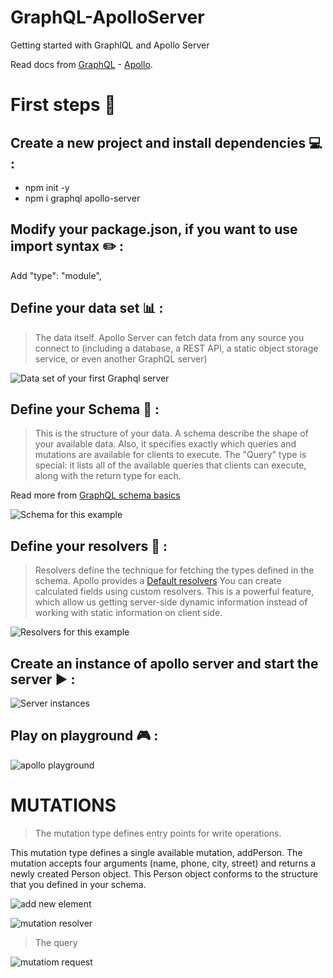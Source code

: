 # GraphQL-ApolloServer

Getting started with GraphlQL and Apollo Server

Read docs from [GraphQL](https://graphql.org/) - [Apollo](https://www.apollographql.com/docs/).

# First steps :rocket:

## Create a new project and install dependencies :computer: :

- npm init -y
- npm i graphql apollo-server

## Modify your package.json, if you want to use import syntax :pencil2: :

Add "type": "module",

## Define your data set :bar_chart: :

> The data itself. Apollo Server can fetch data from any source you connect to (including a database, a REST API, a static object storage service, or even another GraphQL server)

![Data set of your first Graphql server](https://res.cloudinary.com/dvqlenul5/image/upload/v1662804664/Data_set_epji1m.png)

## Define your Schema :triangular_ruler: :

> This is the structure of your data. A schema describe the shape of your available data. Also, it specifies exactly which queries and mutations are available for clients to execute. The "Query" type is special: it lists all of the available queries that clients can execute, along with the return type for each.

Read more from [GraphQL schema basics](https://www.apollographql.com/docs/apollo-server/schema/schema/)

![Schema for this example](https://res.cloudinary.com/dvqlenul5/image/upload/v1662816369/Schema_syrl5e.png)

## Define your resolvers :wrench: :

> Resolvers define the technique for fetching the types defined in the schema.
> Apollo provides a [Default resolvers](https://www.apollographql.com/docs/apollo-server/data/resolvers#default-resolvers)
> You can create calculated fields using custom resolvers. This is a powerful feature, which allow us getting server-side dynamic information instead of working with static information on client side.

![Resolvers for this example](https://res.cloudinary.com/dvqlenul5/image/upload/v1662816308/Resolvers_xe94cf.png)

## Create an instance of apollo server and start the server :arrow_forward: :

![Server instances](https://res.cloudinary.com/dvqlenul5/image/upload/v1662805909/Server_llsjzl.png)

## Play on playground :video_game: :

![apollo playground](https://res.cloudinary.com/dvqlenul5/image/upload/v1662816222/Apollo_Playground_yhtnu5.png)

# MUTATIONS

> The mutation type defines entry points for write operations.

This mutation type defines a single available mutation, addPerson. The mutation accepts four arguments (name, phone, city, street) and returns a newly created Person object. This Person object conforms to the structure that you defined in your schema.

![add new element](https://res.cloudinary.com/dvqlenul5/image/upload/v1662828031/Mutation_ozxi3t.png)

![mutation resolver](https://res.cloudinary.com/dvqlenul5/image/upload/v1662829372/Mutation_resolver_zcdc3y.png)

> The query

![mutatiom request](https://res.cloudinary.com/dvqlenul5/image/upload/v1662829155/playground_mutation_kkwvtw.png)
